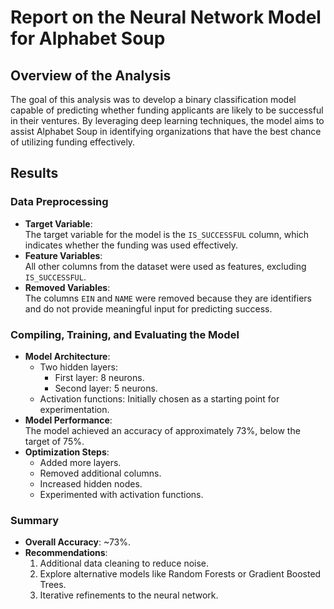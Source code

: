 # Report on the Neural Network Model for Alphabet Soup

## Overview of the Analysis
The goal of this analysis was to develop a binary classification model capable of predicting whether funding applicants are likely to be successful in their ventures. By leveraging deep learning techniques, the model aims to assist Alphabet Soup in identifying organizations that have the best chance of utilizing funding effectively.

## Results

### Data Preprocessing
- **Target Variable**:  
  The target variable for the model is the `IS_SUCCESSFUL` column, which indicates whether the funding was used effectively.
- **Feature Variables**:  
  All other columns from the dataset were used as features, excluding `IS_SUCCESSFUL`.
- **Removed Variables**:  
  The columns `EIN` and `NAME` were removed because they are identifiers and do not provide meaningful input for predicting success.

### Compiling, Training, and Evaluating the Model
- **Model Architecture**:  
  - Two hidden layers:
    - First layer: 8 neurons.
    - Second layer: 5 neurons.
  - Activation functions: Initially chosen as a starting point for experimentation.
- **Model Performance**:  
  The model achieved an accuracy of approximately 73%, below the target of 75%.
- **Optimization Steps**:  
  - Added more layers.
  - Removed additional columns.
  - Increased hidden nodes.
  - Experimented with activation functions.

### Summary
- **Overall Accuracy**: ~73%.
- **Recommendations**:
  1. Additional data cleaning to reduce noise.
  2. Explore alternative models like Random Forests or Gradient Boosted Trees.
  3. Iterative refinements to the neural network.


